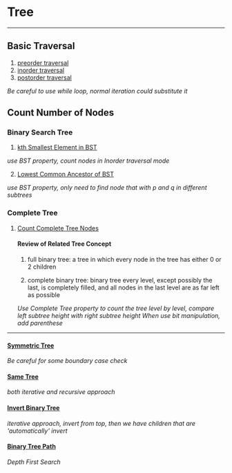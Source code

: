 # Tree 
---
## Basic Traversal

1. [preorder traversal](./preordertraversal.js)
2. [inorder traversal](./inordertraversal.js)
3. [postorder traversal](./postordertraversal.js)
  
  *Be careful to use while loop, normal iteration could substitute it*
  

## Count Number of Nodes

### Binary Search Tree

1. [kth Smallest Element in BST](./kthsmallestelementinBST.js)

  *use BST property, count nodes in Inorder traversal mode*
  
2. [Lowest Common Ancestor of BST](./lowestcommonancestorofBST.js)

  *use BST property, only need to find node that with p and q in different subtrees*
  
### Complete Tree

1. [Count Complete Tree Nodes](./countcompletetreenodes.js)

   #### Review of Related Tree Concept
   1) full binary tree: a tree in which every node in the tree has either 0 or 2 children
   
   2) complete binary tree: binary tree every level, except possibly the last, is completely filled, and all nodes in the last level are as far left as possible 
   
   *Use Complete Tree property to count the tree level by level, compare left subtree height with right subtree height*
   *When use bit manipulation, add parenthese*
   
---
#### [Symmetric Tree](./Tree/symmetrictree.js)

   *Be careful for some boundary case check*
    
#### [Same Tree](./sametree.js)
    
   *both iterative and recursive approach*
    
#### [Invert Binary Tree](./invertbinarytree.js)

  *iterative approach, invert from top, then we have children that are 'automatically' invert*
    
#### [Binary Tree Path](./binarytreepaths.js)

  *Depth First Search*
    


  
